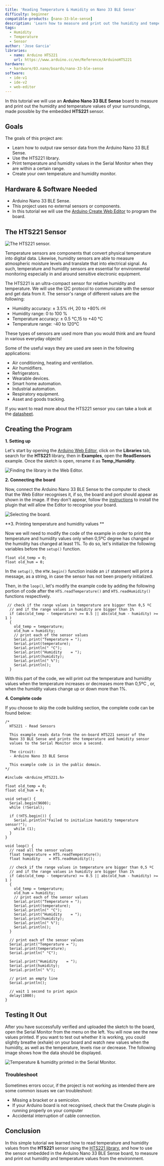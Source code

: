 ```yaml
---
title: 'Reading Temperature & Humidity on Nano 33 BLE Sense'
difficulty: beginner
compatible-products: [nano-33-ble-sense]
description: 'Learn how to measure and print out the humidity and temperature values of your surroundings using the Nano 33 BLE Sense'
tags:
  - Humidity
  - Temperature
  - Sensor
author: 'Jose Garcia'
libraries: 
  - name: Arduino HTS221
    url: https://www.arduino.cc/en/Reference/ArduinoHTS221
hardware:
  - hardware/03.nano/boards/nano-33-ble-sense
software:
  - ide-v1
  - ide-v2
  - web-editor
---
```


In this tutorial we will use an **Arduino Nano 33 BLE Sense** board to measure and print out the humidity and temperature values of your surroundings, made possible by the embedded **HTS221** sensor. 


## Goals
The goals of this project are:
- Learn how to output raw sensor data from the Arduino Nano 33 BLE Sense.
- Use the HTS221 library.
- Print temperature and humidity values in the Serial Monitor when they are within a certain range. 
- Create your own temperature and humidity monitor.



## Hardware & Software Needed
* Arduino Nano 33 BLE Sense.
* This project uses no external sensors or components. 
* In this tutorial we will use the [Arduino Create Web Editor](https://create.arduino.cc/editor) to program the board. 



## The HTS221 Sensor 

![The HTS221 sensor.](assets/nano33BS_01_temp_sensor.png)

Temperature sensors are components that convert physical temperature into digital data. Likewise, humidity sensors are able to measure atmospheric moisture levels and translate that into electrical signal. As such, temperature and humidity sensors are essential for environmental monitoring especially in and around sensitive electronic equipment.

The HTS221 is an ultra-compact sensor for relative humidity and temperature. We will use the I2C protocol to communicate with the sensor and get data from it. The sensor's range of different values are the following:

- Humidity accuracy: ± 3.5% rH, 20 to +80% rH
- Humidity range: 0 to 100 %
- Temperature accuracy: ± 0.5 °C,15 to +40 °C
- Temperature range: -40 to 120°C

These types of sensors are used more than you would think and are found in various everyday objects! 

Some of the useful ways they are used are seen in the following applications:
- Air conditioning, heating and ventilation.
- Air humidifiers.
- Refrigerators.
- Wearable devices.
- Smart home automation.
- Industrial automation.
- Respiratory equipment.
- Asset and goods tracking.


If you want to read more about the HTS221 sensor you can take a look at the <a href="https://content.arduino.cc/assets/Nano_BLE_Sense_HTS221.pdf" target="_blank">datasheet</a>. 



## Creating the Program 

**1. Setting up**

Let's start by opening the [Arduino Web Editor](https://create.arduino.cc/editor), click on the **Libraries** tab, search for the **HTS221** library, then in **Examples**, open the **ReadSensors** example. Once the sketch is open, rename it as **Temp_Humidity**. 

![Finding the library in the Web Editor.](assets/nano33BS_01_include_library.png)

**2. Connecting the board**

Now, connect the Arduino Nano 33 BLE Sense to the computer to check that the Web Editor recognises it, if so, the  board and port should appear as shown in the image. If they don't appear, follow the [instructions](https://create.arduino.cc/getting-started/plugin/welcome) to install the plugin that will allow the Editor to recognise your board.

![Selecting the board.](assets/nano33BS_01_board_port.png)


**3. Printing temperature and humidity values **

Now we will need to modify the code of the example in order to print the temperature and humidity values only when 0,5ºC degree has changed or the humidity has changed at least 1%. To do so, let's initialize the following variables before the `setup()` function.

```arduino
float old_temp = 0;
float old_hum = 0; 
```

In the `setup()`, the  `HTW.begin()` function inside an `if` statement will print a message, as a string, in case the sensor has not been properly initialized. 

Then, in the `loop()`, let's modify the example code by adding the following portion of code after the `HTS.readTemperature()` and `HTS.readHumidity()` functions respectively.

```arduino
 // check if the range values in temperature are bigger than 0,5 ºC
  // and if the range values in humidity are bigger than 1%
  if (abs(old_temp - temperature) >= 0.5 || abs(old_hum - humidity) >= 1 )
  {
    old_temp = temperature;
    old_hum = humidity; 
    // print each of the sensor values
    Serial.print("Temperature = ");
    Serial.print(temperature);
    Serial.println(" °C");
    Serial.print("Humidity    = ");
    Serial.print(humidity);
    Serial.println(" %");
    Serial.println();
  }
```

With this part of the code, we will print out the temperature and humidity values when the temperature increases or decreases more than 0,5ºC , or, when the humidity values change up or down more than 1%.

**4. Complete code**

If you choose to skip the code building section, the complete code can be found below:

```arduino
/*
  HTS221 - Read Sensors

  This example reads data from the on-board HTS221 sensor of the
  Nano 33 BLE Sense and prints the temperature and humidity sensor
  values to the Serial Monitor once a second.

  The circuit:
  - Arduino Nano 33 BLE Sense

  This example code is in the public domain.
*/

#include <Arduino_HTS221.h>

float old_temp = 0;
float old_hum = 0;

void setup() {
  Serial.begin(9600);
  while (!Serial);

  if (!HTS.begin()) {
    Serial.println("Failed to initialize humidity temperature sensor!");
    while (1);
  }
}

void loop() {
  // read all the sensor values
  float temperature = HTS.readTemperature();
  float humidity    = HTS.readHumidity();

  // check if the range values in temperature are bigger than 0,5 ºC
  // and if the range values in humidity are bigger than 1%
  if (abs(old_temp - temperature) >= 0.5 || abs(old_hum - humidity) >= 1 )
  {
    old_temp = temperature;
    old_hum = humidity;
    // print each of the sensor values
    Serial.print("Temperature = ");
    Serial.print(temperature);
    Serial.println(" °C");
    Serial.print("Humidity    = ");
    Serial.print(humidity);
    Serial.println(" %");
    Serial.println();
  }

  // print each of the sensor values
  Serial.print("Temperature = ");
  Serial.print(temperature);
  Serial.println(" °C");

  Serial.print("Humidity    = ");
  Serial.print(humidity);
  Serial.println(" %");

  // print an empty line
  Serial.println();

  // wait 1 second to print again
  delay(1000);
}
```



## Testing It Out

After you have successfully verified and uploaded the sketch to the board, open the Serial Monitor from the menu on the left. You will now see the new values printed. If you want to test out whether it is working, you could slightly breathe (exhale) on your board and watch new values when the humidity, as well as the temperature, levels rise or decrease. The following image shows how the data should be displayed.

![Temperature & humidity printed in the Serial Monitor.](assets/nano33BS_01_printing_values.png)


### Troubleshoot 

Sometimes errors occur, if the project is not working as intended there are some common issues we can troubleshoot:
- Missing a bracket or a semicolon.
- If your Arduino board is not recognised, check that the Create plugin is running properly on your computer
- Accidental interruption of cable connection.


## Conclusion

In this simple tutorial we learned how to read temperature and humidity values from the  **HTS221** sensor using the [HTS221 library](https://github.com/arduino-libraries/Arduino_HTS221), and how to use the sensor embedded in the Arduino Nano 33 BLE Sense board, to measure and print out humidity and temperature values from the environment.

